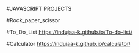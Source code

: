 #JAVASCRIPT PROJECTS

#Rock_paper_scissor


#To_Do_List
https://indujaa-k.github.io/To-do-list/

#Calculator
https://indujaa-k.github.io/calculator/
